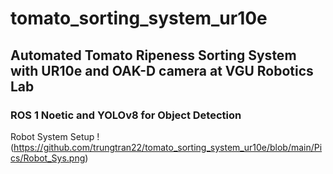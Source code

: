 # tomato_sorting_system_ur10e
## Automated Tomato Ripeness Sorting System with UR10e and OAK-D camera at VGU Robotics Lab
### ROS 1 Noetic and YOLOv8 for Object Detection
Robot System Setup
!(https://github.com/trungtran22/tomato_sorting_system_ur10e/blob/main/Pics/Robot_Sys.png)
